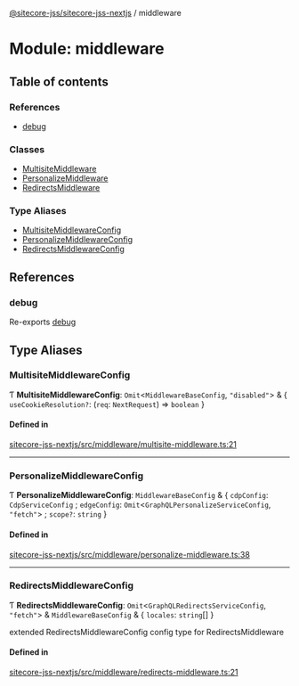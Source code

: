 [@sitecore-jss/sitecore-jss-nextjs](../README.md) / middleware

# Module: middleware

## Table of contents

### References

- [debug](middleware.md#debug)

### Classes

- [MultisiteMiddleware](../classes/middleware.MultisiteMiddleware.md)
- [PersonalizeMiddleware](../classes/middleware.PersonalizeMiddleware.md)
- [RedirectsMiddleware](../classes/middleware.RedirectsMiddleware.md)

### Type Aliases

- [MultisiteMiddlewareConfig](middleware.md#multisitemiddlewareconfig)
- [PersonalizeMiddlewareConfig](middleware.md#personalizemiddlewareconfig)
- [RedirectsMiddlewareConfig](middleware.md#redirectsmiddlewareconfig)

## References

### debug

Re-exports [debug](index.md#debug)

## Type Aliases

### MultisiteMiddlewareConfig

Ƭ **MultisiteMiddlewareConfig**: `Omit`\<`MiddlewareBaseConfig`, ``"disabled"``\> & \{ `useCookieResolution?`: (`req`: `NextRequest`) => `boolean`  }

#### Defined in

[sitecore-jss-nextjs/src/middleware/multisite-middleware.ts:21](https://github.com/Sitecore/jss/blob/f3de97507/packages/sitecore-jss-nextjs/src/middleware/multisite-middleware.ts#L21)

___

### PersonalizeMiddlewareConfig

Ƭ **PersonalizeMiddlewareConfig**: `MiddlewareBaseConfig` & \{ `cdpConfig`: `CdpServiceConfig` ; `edgeConfig`: `Omit`\<`GraphQLPersonalizeServiceConfig`, ``"fetch"``\> ; `scope?`: `string`  }

#### Defined in

[sitecore-jss-nextjs/src/middleware/personalize-middleware.ts:38](https://github.com/Sitecore/jss/blob/f3de97507/packages/sitecore-jss-nextjs/src/middleware/personalize-middleware.ts#L38)

___

### RedirectsMiddlewareConfig

Ƭ **RedirectsMiddlewareConfig**: `Omit`\<`GraphQLRedirectsServiceConfig`, ``"fetch"``\> & `MiddlewareBaseConfig` & \{ `locales`: `string`[]  }

extended RedirectsMiddlewareConfig config type for RedirectsMiddleware

#### Defined in

[sitecore-jss-nextjs/src/middleware/redirects-middleware.ts:21](https://github.com/Sitecore/jss/blob/f3de97507/packages/sitecore-jss-nextjs/src/middleware/redirects-middleware.ts#L21)
